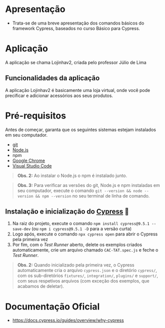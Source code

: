# Apresentação

* Trata-se de uma breve apresentação dos comandos básicos do framework Cypress, baseados no curso Básico para Cypress.

# Aplicação

A aplicação se chama Lojinhav2, criada pelo professor Júlio de Lima

## Funcionalidades da aplicação

A aplicação Lojinhav2 é basicamente uma loja virtual, onde você pode precificar e adicionar acessórios aos seus produtos.

# Pré-requisitos

Antes de começar, garanta que os seguintes sistemas estejam instalados em seu computador.

- [git](https://git-scm.com/) 
- [Node.js](https://nodejs.org/en/) 
- npm
- [Google Chrome](https://www.google.com/intl/pt_br/chrome/) 
- [Visual Studio Code](https://code.visualstudio.com/)


> **Obs. 2:** Ao instalar o Node.js o npm é instalado junto.

> **Obs. 3:** Para verificar as versões do git, Node.js e npm instaladas em seu computador, execute o comando `git --version && node --version && npm --version` no seu terminal de linha de comando.

## Instalação e inicialização do [Cypress](https://cypress.io) 🌲

1. Na raiz do projeto, execute o comando `npm install cypress@9.5.1 --save-dev` (ou `npm i cypress@9.5.1 -D` para a versão curta)
2. Logo após, execute o comando `npx cypress open` para abrir o Cypress pela primeira vez
3. Por fim, com o _Test Runner_ aberto, delete os exemplos criados automaticamente, crie um arquivo chamado `CAC-TAT.spec.js` e feche o _Test Runner_.

> **Obs. 2:** Quando inicializado pela primeira vez, o Cypress automaticamente cria o arquivo `cypress.json` e o diretório `cypress/`, com os sub-diretórios `fixtures/`, `integration/`, `plugins/` e `support/`, com seus respetivos arquivos (com exceção dos exemplos, que acabamos de deletar).

# Documentação Oficial
* https://docs.cypress.io/guides/overview/why-cypress
